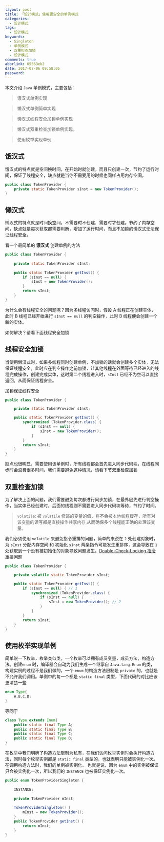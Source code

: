 ```yaml
---
layout: post
title: 「设计模式」使用更安全的单例模式
categories:
  - 设计模式
tags:
  - 设计模式
keywords:
  - Singleton
  - 单例模式
  - 双重检查加锁
  - 设计模式
comments: true
abbrlink: 65563eb2
date: 2017-07-06 09:58:05
password:
---
```


本文介绍 `Java` 单例模式，主要包括：


> 饿汉式单例实现

> 懒汉式单例简单实现

> 懒汉式线程安全加锁单例实现

> 懒汉式双重检查加锁单例实现。

> 使用枚举实现单例

<!--more-->

## 饿汉式

饿汉式的特点就是空间换时间，在开始时就创建，而且只创建一次，节约了运行时间，保证了线程安全，缺点就是当你不需要用的时候也同样占用内存空间。

```java
public class TokenProvider {
    private static TokenProvider sInst = new TokenProvider();
}
```

## 懒汉式

懒汉式的特点就是时间换空间，不需要时不创建，需要时才创建，节约了内存空间，缺点就是每次获取都需要判断，增加了运行时间，而且不加锁的懒汉式无法保证线程安全。

看一个最简单的 **饿汉式** 创建单例的方法

```java
public class TokenProvider {
    
    private static TokenProvider sInst;
    
    public static TokenProvider getInst() {
        if (sInst == null) {
            sInst = new TokenProvider();
        }
        return sInst;
    }
}
```

为什么会有线程安全的问题呢？因为多线程访问时，假设 A 线程正在创建实体，此时 B 线程已经开始进行 `sInst == null` 的判空操作，此时 B 线程便会创建一个新的实体。

如何解决？请看下面线程安全加锁

## 线程安全加锁

当使用懒汉式时，如果多线程同时创建单例，不加锁的话就会创建多个实体，无法保证线程安全，此时应在判空操作之前加锁，让其他线程在外面等待已经进入的线程完成操作，创建完成实体，这时第二个线程进入时，`sInst` 已经不为空可以直接返回，从而保证线程安全。

加锁保证线程安全

```java
public class TokenProvider {

    private static TokenProvider sInst;

    public static TokenProvider getInst() {
        synchronized (TokenProvider.class) {
            if (sInst == null) {
                sInst = new TokenProvider();
            }
        }
        return sInst;
    }
}
```

缺点也很明显，需要使用该单例时，所有线程都会首先进入同步代码块，在线程同步时会浪费很多时间，我们需要避免这种情况，请看下节双重检查加锁

## 双重检查加锁

为了解决上面的问题，我们需要避免每次都进行同步加锁，在最外层先进行判空操作，当实体已经创建时，后面的线程则不需要进入同步代码块等待，节约了时间。

> `volatile`: 被 `volatile` 修饰的变量的值，将不会被本地线程缓存，所有对该变量的读写都是直接操作共享内存,从而确保多个线程能正确的处理该变量。

我们必须使用 `volatile` 来避免指令重排的问题，简单的来说在 `2` 处创建对象时，为 `sInst` 分配内存空间 和 初始化 `sInst` 两条指令可能发生重排序，这会导致在 `1` 处获取到一个没有被初始化的对象导致问题发生。[Double-Check-Locking 指令重排问题](https://www.infoq.cn/article/double-checked-locking-with-delay-initialization)


```java
public class TokenProvider {

    private volatile static TokenProvider sInst;

    public static TokenProvider getInst() {
        if (sInst == null) { // 1
            synchronized (TokenProvider.class) {
                if (sInst == null) {
                    sInst = new TokenProvider(); // 2
                }
            }
        }
        return sInst;
    }
}
```

## 使用枚举实现单例

简单说一下枚举，枚举类似类，一个枚举可以拥有成员变量，成员方法，构造方法。创建`enum` 时，编译器会自动为我们生成一个继承自 `Java.lang.Enum` 的类，构建实例的过程不是我们做的，一个 `enum` 的构造方法限制是 `private` 的，也就是不允许我们调用。单例中的每一个都是 `static final` 类型，下面代码的对比应该更清楚一些

```java
enum Type{
    A,B,C,D;
}
```
等同于

```java
class Type extends Enum{
    public static final Type A;
    public static final Type B;
    public static final Type C;
    public static final Type D;
}
```

在枚举中我们明确了构造方法限制为私有，在我们访问枚举实例时会执行构造方法，同时每个枚举实例都是 `static final` 类型的，也就表明只能被实例化一次。在调用构造方法时，我们的单例被实例化。 
也就是说，因为 `enum` 中的实例被保证只会被实例化一次，所以我们的 `INSTANCE` 也被保证实例化一次。 


```java
public enum TokenProviderSingleton {
    
    INSTANCE;
    
    private TokenProvider mInst;
    
    TokenProviderSingleton() {
        mInst = new TokenProvider();
    }
    public TokenProvider getInst() {
        return mInst;
    }
}
```